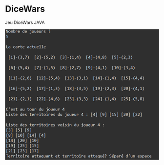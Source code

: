 # DiceWars

Jeu DiceWars JAVA

![Exemple sur console](https://github.com/KarisG/DiceWars_/blob/main/exemple.png)
